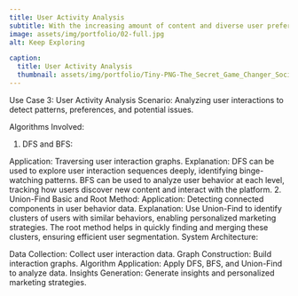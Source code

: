 ```yaml
---
title: User Activity Analysis
subtitle: With the increasing amount of content and diverse user preferences, efficient and accurate algorithms are crucial for maintaining user engagement. One of the fundamental challenges in recommendation systems is to identify common patterns in user behaviors and content characteristics. The Longest Common Subsequence (LCS) algorithm can play a significant role in this domain by identifying the longest sequence that is common in different user interaction histories, thus allowing Netflix to better understand user preferences and improve recommendations.
image: assets/img/portfolio/02-full.jpg
alt: Keep Exploring

caption:
  title: User Activity Analysis
  thumbnail: assets/img/portfolio/Tiny-PNG-The_Secret_Game_Changer_Social_Media_Customer_Engagement_.png
---
```


Use Case 3: User Activity Analysis
Scenario: Analyzing user interactions to detect patterns, preferences, and potential issues.

Algorithms Involved:

1. DFS and BFS:

Application: Traversing user interaction graphs.
Explanation: DFS can be used to explore user interaction sequences deeply, identifying binge-watching patterns. BFS can be used to analyze user behavior at each level, tracking how users discover new content and interact with the platform.
2. Union-Find Basic and Root Method:
Application: Detecting connected components in user behavior data.
Explanation: Use Union-Find to identify clusters of users with similar behaviors, enabling personalized marketing strategies. The root method helps in quickly finding and merging these clusters, ensuring efficient user segmentation.
System Architecture:

Data Collection: Collect user interaction data.
Graph Construction: Build interaction graphs.
Algorithm Application: Apply DFS, BFS, and Union-Find to analyze data.
Insights Generation: Generate insights and personalized marketing strategies.








